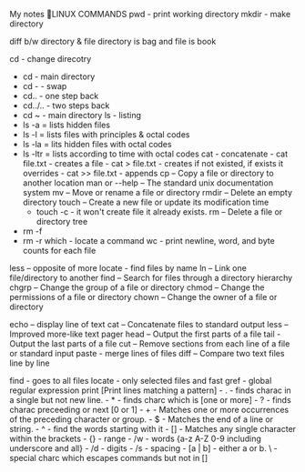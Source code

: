 My notes
LINUX COMMANDS 
pwd - print working directory
mkdir - make directory

diff b/w directory & file
directory is bag and file is book

cd - change direcotry
   - cd      - main directory
   - cd -    - swap
   - cd..    - one step back
   - cd../.. - two steps back
   - cd ~    - main directory
ls - listing
   - ls -a = lists hidden files
   - ls -l = lists files with principles & octal codes
   - ls -la = lits hidden files with octal codes
   - ls -ltr = lists according to time with octal codes
cat - concatenate
    - cat file.txt - creates a file
    - cat > file.txt - creates if not existed, if exists it overrides
    - cat >> file.txt - appends 
cp – Copy a file or directory to another location
man or --help – The standard unix documentation system
mv – Move or rename a file or directory
rmdir – Delete an empty directory
touch – Create a new file or update its modification time
      - touch -c - it won't create file it already exists.
rm – Delete a file or directory tree
   - rm -f
   - rm -r 
which - locate a command 
wc - print newline, word, and byte counts for each file

less – opposite of more
locate - find files by name
ln – Link one file/directory to another
find – Search for files through a directory hierarchy
chgrp – Change the group of a file or directory
chmod – Change the permissions of a file or directory
chown – Change the owner of a file or directory


echo – display line of text
cat – Concatenate files to standard output
less – Improved more-like text pager
head – Output the first parts of a file
tail - Output the last parts of a file
cut – Remove sections from each line of a file or standard input
paste - merge lines of files
diff – Compare two text files line by line


find - goes to all files 
locate - only selected files and fast
gref - global regular expression print [Print lines matching a pattern]
     - . - finds charac in a single but not new line.
     - * - finds charc which is [one or more]
     - ? - finds charac preceeding or next [0 or 1]
     - + - Matches one or more occurrences of the preceding character or group.
     - $ - Matches the end of a line or string.
     - ^ - find the words starting with it
     - [] - Matches any single character within the brackets
     - {} - range 
     - /w - words {a-z A-Z 0-9 including underscore and all}
     - /d - digits 
     - /s - spacing 
     - [a | b] - either a or b.
\ - special charc which escapes commands but not in []

